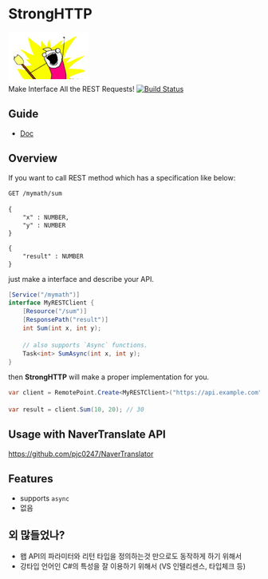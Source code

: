StrongHTTP
====
![man](img/man.png)<br>
Make Interface All the REST Requests!
[![Build Status](https://travis-ci.org/pjc0247/StrongHTTP.svg?branch=master)](https://travis-ci.org/pjc0247/StrongHTTP)

Guide
----
* [Doc](doc)


Overview
----
If you want to call REST method which has a specification like below:
```
GET /mymath/sum

{
    "x" : NUMBER,
    "y" : NUMBER
}
```
```
{
    "result" : NUMBER
}
```

just make a interface and describe your API.
```cs
[Service("/mymath")]
interface MyRESTClient {
    [Resource("/sum")]
    [ResponsePath("result")]
    int Sum(int x, int y);
    
    // also supports `Async` functions.
    Task<int> SumAsync(int x, int y);
}
```

then __StrongHTTP__ will make a proper implementation for you.
```cs
var client = RemotePoint.Create<MyRESTClient>("https://api.example.com");

var result = client.Sum(10, 20); // 30
```


Usage with NaverTranslate API
----
https://github.com/pjc0247/NaverTranslator

Features
----
* supports `async` 
* 없음

외 많들었나?
----
* 왭 API의 파라미터와 리턴 타입을 정의하는것 만으로도 동작하게 하기 위해서
* 강타입 언어인 C#의 특성을 잘 이용하기 위해서 (VS 인텔리센스, 타입체크 등)
